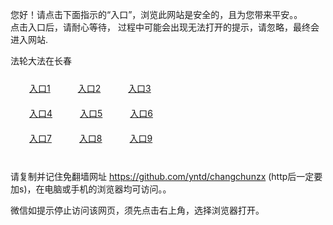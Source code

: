 您好！请点击下面指示的“入口”，浏览此网站是安全的，且为您带来平安。。 <br/>
点击入口后，请耐心等待， 过程中可能会出现无法打开的提示，请忽略，最终会进入网站. </br>

法轮大法在长春<br/>
<div style="padding:10px"><a style="margin:20px" target="_blank" href="https://d2dfq9md9c3bue.cloudfront.net/2Qpsp?znejj" id="ccLink1" rel="nofollow">入口1</a> <a target="_blank" style="margin:20px" href="https://d1dkn4qlh2ww0k.cloudfront.net/2Qpsp?pprnak" id="ccLink2" rel="nofollow">入口2</a> <a style="margin:20px" target="_blank" href="https://d1uwssi19ajws7.cloudfront.net/2Qpsp?wtzueaxc" id="ccLink3" rel="nofollow">入口3</a></div>

<div style="padding:10px" ><a style="margin:20px" target="_blank" href="https://d2dfq9md9c3bue.cloudfront.net/2Qpsp?znejj" id="ccLink4" rel="nofollow">入口4</a> <a style="margin:20px" href="https://d1dkn4qlh2ww0k.cloudfront.net/2Qpsp?pprnak" target="_blank" id="ccLink5" rel="nofollow">入口5</a> <a style="margin:20px" href="https://d1uwssi19ajws7.cloudfront.net/2Qpsp?wtzueaxc" target="_blank" id="ccLink6" rel="nofollow">入口6</a></div>

<div style="padding:10px"><a style="margin:20px" target="_blank" href="https://d2dfq9md9c3bue.cloudfront.net/2Qpsp?znejj" id="ccLink7" rel="nofollow">入口7</a> <a style="margin:20px" href="https://d1dkn4qlh2ww0k.cloudfront.net/2Qpsp?pprnak" target="_blank" id="ccLink8" rel="nofollow">入口8</a> <a style="margin:20px" target="_blank" href="https://d1uwssi19ajws7.cloudfront.net/2Qpsp?wtzueaxc" id="ccLink9" rel="nofollow">入口9</a></div>

<br/>



请复制并记住免翻墙网址 https://github.com/yntd/changchunzx (http后一定要加s)，在电脑或手机的浏览器均可访问。。<br/>

微信如提示停止访问该网页，须先点击右上角，选择浏览器打开。
